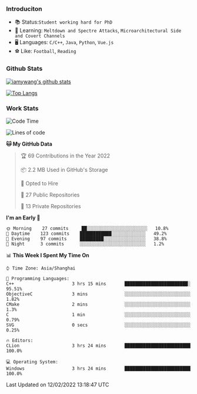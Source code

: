 ### Introduciton

- 📚 Status:`Student working hard for PhD`
- 🔎 Learning: `Meltdown and Spectre Attacks`, `Microarchitectural Side and Covert Channels`
- 🖥️ Languages: `C/C++`, `Java`, `Python`, `Vue.js`
- ⚽ Like: `Football`, `Reading`

### Github Stats

[![iamywang's github stats](https://github-readme-stats.vercel.app/api?username=iamywang&count_private=true&show_icons=true)]()

[![Top Langs](https://github-readme-stats.vercel.app/api/top-langs/?username=iamywang&layout=compact)]()

### Work Stats

<!--START_SECTION:waka-->
![Code Time](http://img.shields.io/badge/Code%20Time-99%20hrs%206%20mins-blue)

![Lines of code](https://img.shields.io/badge/From%20Hello%20World%20I%27ve%20Written-534%20Thousand%20lines%20of%20code-blue)

**🐱 My GitHub Data** 

> 🏆 69 Contributions in the Year 2022
 > 
> 📦 2.2 MB Used in GitHub's Storage 
 > 
> 💼 Opted to Hire
 > 
> 📜 27 Public Repositories 
 > 
> 🔑 13 Private Repositories  
 > 
**I'm an Early 🐤** 

```text
🌞 Morning    27 commits     ██░░░░░░░░░░░░░░░░░░░░░░░   10.8% 
🌆 Daytime    123 commits    ████████████░░░░░░░░░░░░░   49.2% 
🌃 Evening    97 commits     █████████░░░░░░░░░░░░░░░░   38.8% 
🌙 Night      3 commits      ░░░░░░░░░░░░░░░░░░░░░░░░░   1.2%

```


📊 **This Week I Spent My Time On** 

```text
⌚︎ Time Zone: Asia/Shanghai

💬 Programming Languages: 
C++                      3 hrs 15 mins       ████████████████████████░   95.51% 
ObjectiveC               3 mins              ░░░░░░░░░░░░░░░░░░░░░░░░░   1.82% 
CMake                    2 mins              ░░░░░░░░░░░░░░░░░░░░░░░░░   1.3% 
C                        1 min               ░░░░░░░░░░░░░░░░░░░░░░░░░   0.79% 
SVG                      0 secs              ░░░░░░░░░░░░░░░░░░░░░░░░░   0.25%

🔥 Editors: 
CLion                    3 hrs 24 mins       █████████████████████████   100.0%

💻 Operating System: 
Windows                  3 hrs 24 mins       █████████████████████████   100.0%

```


 Last Updated on 12/02/2022 13:18:47 UTC
<!--END_SECTION:waka-->
